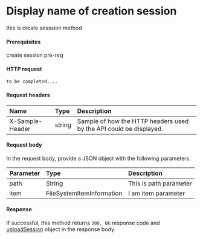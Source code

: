 # Display name of creation session

this is create sesssion method
#### Prerequisites
create session pre-req
#### HTTP request
```http
to be completed....
```
#### Request headers
| Name       | Type | Description|
|:---------------|:--------|:----------|
| X-Sample-Header  | string  | Sample of how the HTTP headers used by the API could be displayed.|

#### Request body
In the request body, provide a JSON object with the following parameters.

| Parameter	   | Type	|Description|
|:---------------|:--------|:----------|
|path|String|This is path parameter|
|item|FileSystemItemInformation|I am item parameter|

#### Response
If successful, this method returns `200, OK` response code and [uploadSession](../resources/uploadsession.md) object in the response body.
